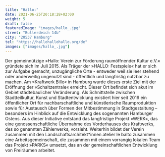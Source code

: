 ```yaml
---
title: "Hallo:"
date: 2021-06-25T20:18:28+02:00
weight: 5
draft: false
featuredImage: "images/hallo_.jpg"
street: "Bullerdeich 14b"
city: "20537 Hamburg"
tel: "https://hallohallohallo.org/de"
images: ["images/hallo_.jpg"]
---
```


Der gemeinnützige »Hallo: Verein zur Förderung raumöffnender Kultur e.V.« gründete sich im Juli 2015. Als Träger der »HALLO: Festspiele« hat er sich zur Aufgabe gemacht, unzugängliche Orte - entweder weil sie leer stehend oder anderweitig ungenutzt sind - öffentlich und langfristig nutzbar zu machen. Am »Kraftwerk Bille« in Hamburg wurde dieses erste Ziel mit der Eröffnung der »Schaltzentrale« erreicht. Dieser Ort befindet sich akut im Gebiet städtebaulicher Veränderung. Als Schnittstelle zwischen Stadtteilkultur, Kunst und Stadtentwicklung existiert hier seit 2016 ein öffentlicher Ort für nachbarschaftliche und künstlerische Raumproduktion sowie für Austausch über Formen der Mitbestimmung in Stadtgestaltung – besonders im Hinblick auf die Entwicklung des sogenannten Hamburger Ostens. Aus dieser Initiative entstand das langfristige Projekt »WERK«, das eine genossenschaftliche Übernahme des Vorderhauses des Kraftwerks, des so genannten Zählerwerks, vorsieht. Weiterhin bildet der Verein zusammen mit den Landschaftsarchitekt*innen atelier le balto zusammen eine Arbeitsgemeinschaft, die zusammen mit einem vorrangig lokalen Team das Projekt »PARKS« umsetzt, das an der gemeinschaftlichen Entwicklung von Freiräumen arbeitet.

